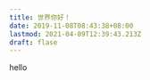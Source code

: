 ```yaml
---
title: 世界你好！
date: 2019-11-08T08:43:38+08:00
lastmod: 2021-04-09T12:39:43.213Z
draft: flase
---
```


hello
